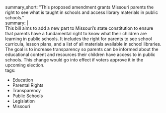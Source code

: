 summary_short: "This proposed amendment grants Missouri parents the right to see what is taught in schools and access library materials in public schools."  
summary: |  
  This bill aims to add a new part to Missouri’s state constitution to ensure that parents have a fundamental right to know what their children are learning in public schools. It includes the right for parents to see school curricula, lesson plans, and a list of all materials available in school libraries. The goal is to increase transparency so parents can be informed about the educational content and resources their children have access to in public schools. This change would go into effect if voters approve it in the upcoming election.  
tags:  
  - Education  
  - Parental Rights  
  - Transparency  
  - Public Schools  
  - Legislation  
  - Missouri
